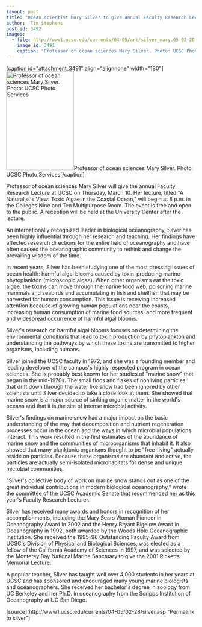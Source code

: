 ```yaml
---
layout: post
title: "Ocean scientist Mary Silver to give annual Faculty Research Lecture on March 10"
author:  Tim Stephens
post_id: 3492
images:
  - file: http://www1.ucsc.edu/currents/04-05/art/silver_mary.05-02-28.180.jpg
    image_id: 3491
    caption: "Professor of ocean sciences Mary Silver. Photo: UCSC Photo Services"
---
```


[caption id="attachment_3491" align="alignnone" width="180"]<a href="http://localhost/mysite/wp-content/uploads/2005/02/silver_mary.05-02-28.180.jpg"><img class="size-full wp-image-3491" src="http://localhost/mysite/wp-content/uploads/2005/02/silver_mary.05-02-28.180.jpg" alt="Professor of ocean sciences Mary Silver. Photo: UCSC Photo Services" width="180" height="262" /></a>Professor of ocean sciences Mary Silver. Photo: UCSC Photo Services[/caption]
<a name="content" id="content"></a>
<p>
  Professor of ocean sciences Mary Silver will give the annual Faculty Research Lecture at UCSC on Thursday, March 10. Her lecture, titled "A Naturalist's View: Toxic Algae in the Coastal Ocean," will begin at 8 p.m. in the Colleges Nine and Ten Multipurpose Room. The event is free and open to the public. A reception will be held at the University Center after the lecture.
</p>
<p>
  An internationally recognized leader in biological oceanography, Silver has been highly influential through her research and teaching. Her findings have affected research directions for the entire field of oceanography and have often caused the oceanographic community to rethink and change the prevailing wisdom of the time.<br>
</p>
<p>
  In recent years, Silver has been studying one of the most pressing issues of ocean health: harmful algal blooms caused by toxin-producing marine phytoplankton (microscopic algae). When other organisms eat the toxic algae, the toxins can move through the marine food web, poisoning marine mammals and seabirds and accumulating in fish and shellfish that may be harvested for human consumption. This issue is receiving increased attention because of growing human populations near the coasts, increasing human consumption of marine food sources, and more frequent and widespread occurrence of harmful algal blooms.<br>
</p>
<p>
  Silver's research on harmful algal blooms focuses on determining the environmental conditions that lead to toxin production by phytoplankton and understanding the pathways by which these toxins are transmitted to higher organisms, including humans.<br>
</p>
<p>
  Silver joined the UCSC faculty in 1972, and she was a founding member and leading developer of the campus's highly respected program in ocean sciences. She is probably best known for her studies of "marine snow" that began in the mid-1970s. The small flocs and flakes of nonliving particles that drift down through the water like snow had been ignored by other scientists until Silver decided to take a close look at them. She showed that marine snow is a major source of sinking organic matter in the world's oceans and that it is the site of intense microbial activity.<br>
</p>
<p>
  Silver's findings on marine snow had a major impact on the basic understanding of the way that decomposition and nutrient regeneration processes occur in the ocean and the ways in which microbial populations interact. This work resulted in the first estimates of the abundance of marine snow and the communities of microorganisms that inhabit it. It also showed that many planktonic organisms thought to be "free-living" actually reside on particles. Because these organisms are abundant and active, the particles are actually semi-isolated microhabitats for dense and unique microbial communities.<br>
</p>
<p>
  "Silver's collective body of work on marine snow stands out as one of the great individual contributions in modern biological oceanography," wrote the committee of the UCSC Academic Senate that recommended her as this year's Faculty Research Lecturer.<br>
</p>
<p>
  Silver has received many awards and honors in recognition of her accomplishments, including the Mary Sears Woman Pioneer in Oceanography Award in 2002 and the Henry Bryant Bigelow Award in Oceanography in 1992, both awarded by the Woods Hole Oceanographic Institution. She received the 1995-96 Outstanding Faculty Award from UCSC's Division of Physical and Biological Sciences, was elected as a fellow of the California Academy of Sciences in 1997, and was selected by the Monterey Bay National Marine Sanctuary to give the 2001 Ricketts Memorial Lecture.<br>
</p>
<p>
  A popular teacher, Silver has taught well over 4,000 students in her years at UCSC and has sponsored and encouraged many young marine biologists and oceanographers. She received her bachelor's degree in zoology from UC Berkeley and her Ph.D. in oceanography from the Scripps Institution of Oceanography at UC San Diego.<br>
</p>
[source](http://www1.ucsc.edu/currents/04-05/02-28/silver.asp "Permalink to silver")
